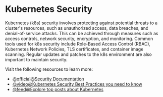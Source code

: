 # Kubernetes Security

Kubernetes (k8s) security involves protecting against potential threats to a cluster's resources, such as unauthorized access, data breaches, and denial-of-service attacks. This can be achieved through measures such as access controls, network security, encryption, and monitoring. Common tools used for k8s security include Role-Based Access Control (RBAC), Kubernetes Network Policies, TLS certificates, and container image scanning. Regular updates and patches to the k8s environment are also important to maintain security.

Visit the following resources to learn more:

- [@official@Security Documentation](https://kubernetes.io/docs/concepts/security/)
- [@video@Kubernetes Security Best Practices you need to know](https://www.youtube.com/watch?v=oBf5lrmquYI)
- [@feed@Explore top posts about Kubernetes](https://app.daily.dev/tags/kubernetes?ref=roadmapsh)
